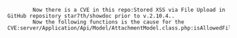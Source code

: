 
            Now there is a CVE in this repo:Stored XSS via File Upload in GitHub repository star7th/showdoc prior to v.2.10.4..
            Now the following functions is the cause for the CVE:server/Application/Api/Model/AttachmentModel.class.php:isAllowedFilename();server/Application/Api/Model/AttachmentModel.class.php:isAllowedFilename();
            